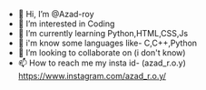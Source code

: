 - 👋 Hi, I’m @Azad-roy
- 👀 I’m interested in Coding
- 🌱 I’m currently learning Python,HTML,CSS,Js
- 📖 i'm know some languages like- C,C++,Python
- 💞️ I’m looking to collaborate on (i don't know)
- 📫 How to reach me my insta id- (azad_r.o.y) https://www.instagram.com/azad_r.o.y/

<!---
Azad-roy/Azad-roy is a ✨ special ✨ repository because its `README.md` (this file) appears on your GitHub profile.
You can click the Preview link to take a look at your changes.
--->
